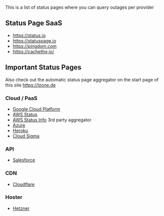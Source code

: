 This is a list of status pages where you can query outages per provider

## Status Page SaaS

- https://status.io
- https://statuspage.io
- https://pingdom.com
- https://cachethq.io/

## Important Status Pages
Also check out the automatic status page aggregator on the start page of this site https://lzone.de

### Cloud / PaaS

- [Google Cloud Platform](https://status.cloud.google.com)
- [AWS Status](https://status.aws.amazon.com/)
- [AWS Status Info](https://aws-status.info/) 3rd party aggregator
- [Azure](http://status.aws.amazon.com/)
- [Heroku](https://status.heroku.com/)
- [Cloud Sigma](http://status.cloudsigma.com/)

### API

- [Salesforce](https://status.salesforce.com/status)

### CDN

- [Cloudflare](https://www.cloudflarestatus.com/)

### Hoster

- [Hetzner](https://www.hetzner-status.de/)
